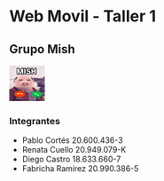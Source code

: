 ﻿# Web Movil - Taller 1

 ## Grupo Mish
<img src='./images.jpg' width=64>

 ### Integrantes
 - Pablo Cortés 20.600.436-3
 - Renata Cuello 20.949.079-K
 - Diego Castro 18.633.660-7
 - Fabricha Ramírez 20.990.386-5


